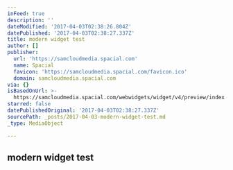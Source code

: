```yaml
---
inFeed: true
description: ''
dateModified: '2017-04-03T02:38:26.804Z'
datePublished: '2017-04-03T02:38:27.337Z'
title: modern widget test
author: []
publisher:
  url: 'https://samcloudmedia.spacial.com'
  name: Spacial
  favicon: 'https://samcloudmedia.spacial.com/favicon.ico'
  domain: samcloudmedia.spacial.com
via: {}
isBasedOnUrl: >-
  https://samcloudmedia.spacial.com/webwidgets/widget/v4/preview/index.html?lib=5&his=5&queue=5&hours=8&art=true&themeType=defined&theme=dark&showBuyButton=always&sid=72477&token=253aae39844ba14f197f7b9d036be4a2e96ee8cb&subs=now|history|dedication|
starred: false
datePublishedOriginal: '2017-04-03T02:38:27.337Z'
sourcePath: _posts/2017-04-03-modern-widget-test.md
_type: MediaObject

---
```

<article style=""><h1>modern widget test</h1></article>